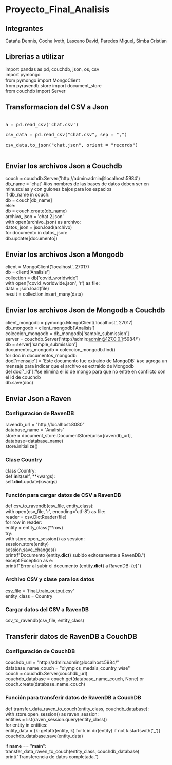 # Proyecto_Final_Analisis
## Integrantes
Cataña Dennis, Cocha Iveth, Lascano David, Paredes Miguel, Simba Cristian
## Librerias a utilizar
import pandas as pd, couchdb, json, os, csv<br>
import pymongo<br>
from pymongo import MongoClient<br>
from pyravendb.store import document_store<br>
from couchdb import Server<br>

## Transformacion del CSV a Json
<pre>    
a = pd.read_csv('chat.csv')<br>
csv_data = pd.read_csv("chat.csv", sep = ",")<br>
csv_data.to_json("chat.json", orient = "records")<br>
</pre>
## Enviar los archivos Json a Couchdb
couch = couchdb.Server('http://admin:admin@localhost:5984')<br>
db_name = 'chat' #los nombres de las bases de datos deben ser en minusculas y con guiones bajos para los espacios<br>
if db_name in couch:<br>
db = couch[db_name]<br>
else:<br>
    db = couch.create(db_name)<br>
archivo_json = 'chat 2.json'<br>
with open(archivo_json) as archivo:<br>
    datos_json = json.load(archivo)<br>
for documento in datos_json:<br>
    db.update([documento])<br>

## Enviar los archivos Json a Mongodb
client = MongoClient('localhost', 27017)<br>
db = client['Analisis']<br>
collection = db['covid_worldwide']<br>
with open('covid_worldwide.json', 'r') as file:<br>
    data = json.load(file)<br>
result = collection.insert_many(data)<br>

## Enviar los archivos Json de Mongodb a Couchdb<br>
client_mongodb = pymongo.MongoClient('localhost', 27017)<br>
db_mongodb = client_mongodb['Analisis']<br>
coleccion_mongodb = db_mongodb['sample_submission']<br>
server = couchdb.Server('http://admin:admin@127.0.0.1:5984/')<br>
db = server['sample_submission']<br>
documentos_mongodb = coleccion_mongodb.find()<br>
for doc in documentos_mongodb:<br>
    doc['mensaje'] = 'Este documento fue extraído de MongoDB' #se agrega un mensaje para indicar que el archivo es extraido de Mongodb<br>
    del doc['_id'] #se elimina el id de mongo para que no entre en conflicto con el id de couchdb<br>
    db.save(doc)<br>

## Enviar Json a Raven
### Configuración de RavenDB
ravendb_url = "http://localhost:8080"<br>
database_name = "Analisis"<br>
store = document_store.DocumentStore(urls=[ravendb_url], database=database_name)<br>
store.initialize()<br>

### Clase Country
class Country:<br>
    def __init__(self, **kwargs):<br>
        self.__dict__.update(kwargs)<br>

### Función para cargar datos de CSV a RavenDB
def csv_to_ravendb(csv_file, entity_class):<br>
    with open(csv_file, 'r', encoding='utf-8') as file:<br>
        reader = csv.DictReader(file)<br>
        for row in reader:<br>
            entity = entity_class(**row)<br>
            try:<br>
                with store.open_session() as session:<br>
                    session.store(entity)<br>
                    session.save_changes()<br>
                print(f"Documento {entity.__dict__} subido exitosamente a RavenDB.")<br>
            except Exception as e:<br>
                print(f"Error al subir el documento {entity.__dict__} a RavenDB: {e}")<br>

### Archivo CSV y clase para los datos
csv_file = 'final_train_output.csv'<br>
entity_class = Country<br>

### Cargar datos del CSV a RavenDB
csv_to_ravendb(csv_file, entity_class)<br>

## Transferir datos de RavenDB a CouchDB

### Configuración de CouchDB
couchdb_url = "http://admin:admin@localhost:5984/"<br>
database_name_couch = "olympics_medals_country_wise"<br>
couch = couchdb.Server(couchdb_url)<br>
couchdb_database = couch.get(database_name_couch, None) or couch.create(database_name_couch)<br>

### Función para transferir datos de RavenDB a CouchDB
def transfer_data_raven_to_couch(entity_class, couchdb_database):<br>
    with store.open_session() as raven_session:<br>
        entities = list(raven_session.query(entity_class))<br>
        for entity in entities:<br>
            entity_data = {k: getattr(entity, k) for k in dir(entity) if not k.startswith('_')}<br>
            couchdb_database.save(entity_data)<br>

if __name__ == "__main__":<br>
    transfer_data_raven_to_couch(entity_class, couchdb_database)<br>
    print("Transferencia de datos completada.")<br>

